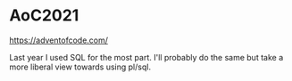 # AoC2021
https://adventofcode.com/

Last year I used SQL for the most part. I'll probably do the same but take a more liberal view towards using pl/sql.
